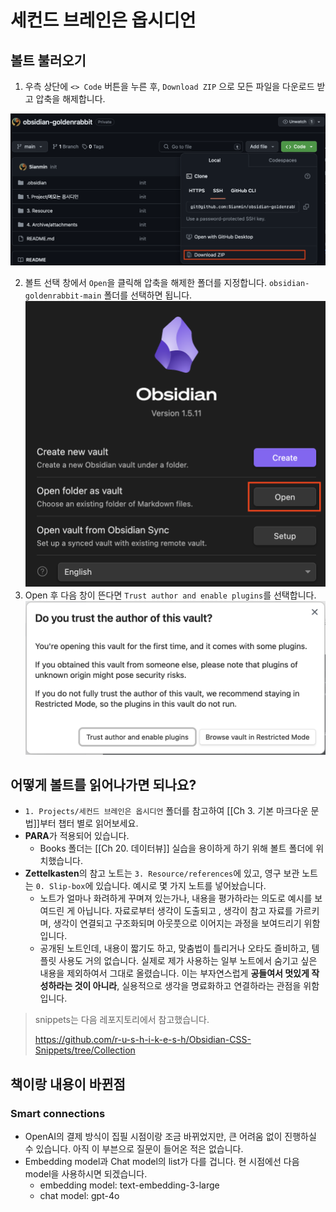# 세컨드 브레인은 옵시디언

## 볼트 불러오기

1. 우측 상단에 `<> Code` 버튼을 누른 후, `Download ZIP` 으로 모든 파일을 다운로드 받고 압축을 해제합니다.

![|500](4.%20Archive/attachments/code%20download.png)

2. 볼트 선택 창에서 `Open`을 클릭해 압축을 해제한 폴더를 지정합니다. `obsidian-goldenrabbit-main` 폴더를 선택하면 됩니다.
![|500](4.%20Archive/attachments/vault%20open.png)
3. Open 후 다음 창이 뜬다면 `Trust author and enable plugins`를 선택합니다.
![|500](4.%20Archive/attachments/trustvault.png)
## 어떻게 볼트를 읽어나가면 되나요?
- `1. Projects/세컨드 브레인은 옵시디언` 폴더를 참고하여 [[Ch 3. 기본 마크다운 문법]]부터 챕터 별로 읽어보세요.
- **PARA**가 적용되어 있습니다.
	- Books 폴더는 [[Ch 20. 데이터뷰]] 실습을 용이하게 하기 위해 볼트 폴더에 위치했습니다.
- **Zettelkasten**의 참고 노트는 `3. Resource/references`에 있고, 영구 보관 노트는 `0. Slip-box`에 있습니다. 예시로 몇 가지 노트를 넣어놨습니다.
	- 노트가 얼마나 화려하게 꾸며져 있는가나, 내용을 평가하라는 의도로 예시를 보여드린 게 아닙니다. 자료로부터 생각이 도출되고 , 생각이 참고 자료를 가르키며, 생각이 연결되고 구조화되며 아웃풋으로 이어지는 과정을 보여드리기 위함입니다.
	- 공개된 노트인데, 내용이 짧기도 하고, 맞춤법이 틀리거나 오타도 즐비하고, 템플릿 사용도 거의 없습니다. 실제로 제가 사용하는 일부 노트에서 숨기고 싶은 내용을 제외하여서 그대로 올렸습니다. 이는 부자연스럽게 **공들여서 멋있게 작성하라는 것이 아니라**, 실용적으로 생각을 명료화하고 연결하라는 관점을 위함입니다.

> snippets는 다음 레포지토리에서 참고했습니다.
> 
> https://github.com/r-u-s-h-i-k-e-s-h/Obsidian-CSS-Snippets/tree/Collection

## 책이랑 내용이 바뀐점
### Smart connections
- OpenAI의 결제 방식이 집필 시점이랑 조금 바뀌었지만, 큰 어려움 없이 진행하실 수 있습니다. 아직 이 부븐으로 질문이 들어온 적은 없습니다.
- Embedding model과 Chat model의 list가 다를 겁니다. 현 시점에선 다음 model을 사용하시면 되겠습니다.
    - embedding model: text-embedding-3-large
    - chat model: gpt-4o

